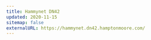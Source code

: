 ```yaml
---
title: Hammynet DN42
updated: 2020-11-15
sitemap: false
externalURL: https://hammynet.dn42.hamptonmoore.com/
---
```

